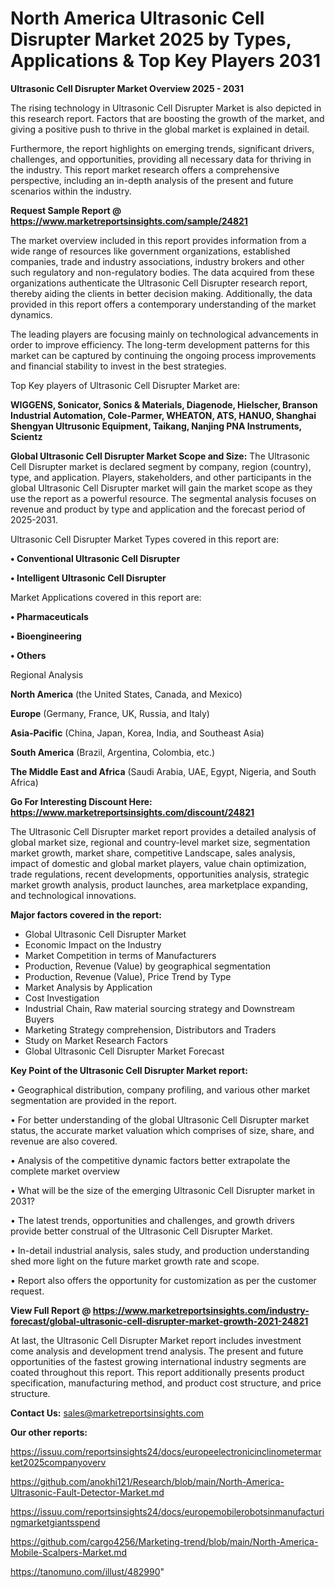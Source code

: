 # North America Ultrasonic Cell Disrupter Market 2025 by Types, Applications & Top Key Players 2031

<Strong> Ultrasonic Cell Disrupter Market Overview 2025 - 2031</strong>

The rising technology in Ultrasonic Cell Disrupter Market is also depicted in this research report. Factors that are boosting the growth of the market, and giving a positive push to thrive in the global market is explained in detail.

Furthermore, the report highlights on emerging trends, significant drivers, challenges, and opportunities, providing all necessary data for thriving in the industry. This report market research offers a comprehensive perspective, including an in-depth analysis of the present and future scenarios within the industry.

<strong>Request Sample Report @ <a href=https://www.marketreportsinsights.com/sample/24821>https://www.marketreportsinsights.com/sample/24821</a></strong>

The market overview included in this report provides information from a wide range of resources like government organizations, established companies, trade and industry associations, industry brokers and other such regulatory and non-regulatory bodies. The data acquired from these organizations authenticate the Ultrasonic Cell Disrupter research report, thereby aiding the clients in better decision making. Additionally, the data provided in this report offers a contemporary understanding of the market dynamics.

The leading players are focusing mainly on technological advancements in order to improve efficiency. The long-term development patterns for this market can be captured by continuing the ongoing process improvements and financial stability to invest in the best strategies.

Top Key players of Ultrasonic Cell Disrupter Market are:

<strong>WIGGENS, Sonicator, Sonics & Materials, Diagenode, Hielscher, Branson Industrial Automation, Cole-Parmer, WHEATON, ATS, HANUO, Shanghai Shengyan Ultrusonic Equipment, Taikang, Nanjing PNA Instruments, Scientz</strong>

<strong><b>Global Ultrasonic Cell Disrupter Market Scope and Size:</b></strong>
The Ultrasonic Cell Disrupter market is declared segment by company, region (country), type, and application. Players, stakeholders, and other participants in the global Ultrasonic Cell Disrupter market will gain the market scope as they use the report as a powerful resource. The segmental analysis focuses on revenue and product by type and application and the forecast period of 2025-2031.

Ultrasonic Cell Disrupter Market Types covered in this report are:

<strong>• Conventional Ultrasonic Cell Disrupter

• Intelligent Ultrasonic Cell Disrupter</strong>

Market Applications covered in this report are:

<strong>• Pharmaceuticals

• Bioengineering

• Others</strong> 

Regional Analysis

<strong>North America</strong> (the United States, Canada, and Mexico)

<strong>Europe</strong> (Germany, France, UK, Russia, and Italy)

<strong>Asia-Pacific</strong> (China, Japan, Korea, India, and Southeast Asia)

<strong>South America</strong> (Brazil, Argentina, Colombia, etc.)

<strong>The Middle East and Africa</strong> (Saudi Arabia, UAE, Egypt, Nigeria, and South Africa)

<strong>Go For Interesting Discount Here: <a href=https://www.marketreportsinsights.com/discount/24821>https://www.marketreportsinsights.com/discount/24821</a></strong>

The Ultrasonic Cell Disrupter market report provides a detailed analysis of global market size, regional and country-level market size, segmentation market growth, market share, competitive Landscape, sales analysis, impact of domestic and global market players, value chain optimization, trade regulations, recent developments, opportunities analysis, strategic market growth analysis, product launches, area marketplace expanding, and technological innovations.

<strong><b>Major factors covered in the report:</b></strong>
<ul>
  <li>Global Ultrasonic Cell Disrupter Market </li>
  <li>Economic Impact on the Industry</li>
  <li>Market Competition in terms of Manufacturers</li>
  <li>Production, Revenue (Value) by geographical segmentation</li>
  <li>Production, Revenue (Value), Price Trend by Type</li>
  <li>Market Analysis by Application</li>
  <li>Cost Investigation</li>
  <li>Industrial Chain, Raw material sourcing strategy and Downstream Buyers</li>
  <li>Marketing Strategy comprehension, Distributors and Traders</li>
  <li>Study on Market Research Factors</li>
  <li>Global Ultrasonic Cell Disrupter Market Forecast</li>
</ul>

<strong><b>Key Point of the Ultrasonic Cell Disrupter Market report:</b></strong>

• Geographical distribution, company profiling, and various other market segmentation are provided in the report.

• For better understanding of the global Ultrasonic Cell Disrupter market status, the accurate market valuation which comprises of size, share, and revenue are also covered.

• Analysis of the competitive dynamic factors better extrapolate the complete market overview

• What will be the size of the emerging Ultrasonic Cell Disrupter market in 2031?

• The latest trends, opportunities and challenges, and growth drivers provide better construal of the Ultrasonic Cell Disrupter Market.

• In-detail industrial analysis, sales study, and production understanding shed more light on the future market growth rate and scope.

• Report also offers the opportunity for customization as per the customer request.

<strong><b>View Full Report @ <a href=https://www.marketreportsinsights.com/industry-forecast/global-ultrasonic-cell-disrupter-market-growth-2021-24821>https://www.marketreportsinsights.com/industry-forecast/global-ultrasonic-cell-disrupter-market-growth-2021-24821</a></b></strong>


At last, the Ultrasonic Cell Disrupter Market report includes investment come analysis and development trend analysis. The present and future opportunities of the fastest growing international industry segments are coated throughout this report. This report additionally presents product specification, manufacturing method, and product cost structure, and price structure.

<strong>Contact Us:</strong>
sales@marketreportsinsights.com

<strong>Our other reports:</strong>

<a href=https://issuu.com/reportsinsights24/docs/europeelectronicinclinometermarket2025companyoverv>https://issuu.com/reportsinsights24/docs/europeelectronicinclinometermarket2025companyoverv</a>

<a href=https://github.com/anokhi121/Research/blob/main/North-America-Ultrasonic-Fault-Detector-Market.md>https://github.com/anokhi121/Research/blob/main/North-America-Ultrasonic-Fault-Detector-Market.md</a>

<a href=https://issuu.com/reportsinsights24/docs/europemobilerobotsinmanufacturingmarketgiantsspend>https://issuu.com/reportsinsights24/docs/europemobilerobotsinmanufacturingmarketgiantsspend</a>

<a href=https://github.com/cargo4256/Marketing-trend/blob/main/North-America-Mobile-Scalpers-Market.md>https://github.com/cargo4256/Marketing-trend/blob/main/North-America-Mobile-Scalpers-Market.md</a>

<a href=https://tanomuno.com/illust/482990>https://tanomuno.com/illust/482990</a>"
